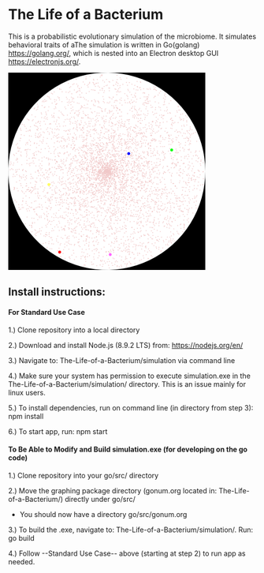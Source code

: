 # The Life of a Bacterium

This is a probabilistic evolutionary simulation of the microbiome. It simulates behavioral traits of aThe simulation is written in Go(golang) https://golang.org/, which is nested into an Electron desktop GUI https://electronjs.org/.



![Alt text](/simulation/data/Original.png)



## Install instructions:

#### For Standard Use Case 

1.) Clone repository into a local directory

2.) Download and install Node.js (8.9.2 LTS) from: https://nodejs.org/en/

3.) Navigate to: The-Life-of-a-Bacterium/simulation via command line

4.) Make sure your system has permission to execute simulation.exe in the The-Life-of-a-Bacterium/simulation/ directory. This is an issue mainly for linux users.

5.) To install dependencies, run on command line (in directory from step 3): npm install    

6.) To start app, run: npm start

#### To Be Able to Modify and Build simulation.exe (for developing on the go code)

1.) Clone repository into your go/src/ directory

2.) Move the graphing package directory (gonum.org located in: The-Life-of-a-Bacterium/) directly under go/src/  
  - You should now have a directory go/src/gonum.org

3.) To build the .exe, navigate to: The-Life-of-a-Bacterium/simulation/. Run: go build

4.) Follow --Standard Use Case-- above (starting at step 2) to run app as needed.

